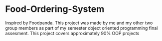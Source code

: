 # Food-Ordering-System
Inspired by Foodpanda. This project was made by me and my other two group members as part of my semester object oriented programming final assesment. This project covers approximately 90% OOP projects
